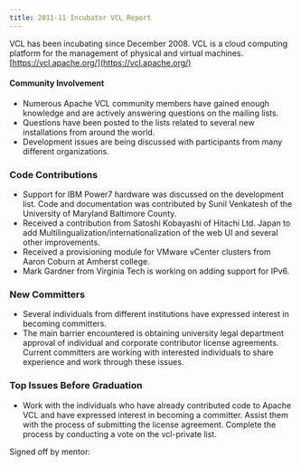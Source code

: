 ```yaml
---
title: 2011-11 Incubator VCL Report
---
```


VCL has been incubating since December 2008. VCL is a cloud computing 
 platform for the management of physical and virtual machines.
[https://vcl.apache.org/](https://vcl.apache.org/)

<a name="2011-11IncubatorVCLReport-CommunityInvolvement"></a>
#### Community Involvement

* Numerous Apache VCL community members have gained enough knowledge and
are actively answering questions on the mailing lists.
* Questions have been posted to the lists related to several new
installations from around the world.
* Development issues are being discussed with participants from many
different organizations.

### Code Contributions

* Support for IBM Power7 hardware was discussed on the development
list. Code and documentation was contributed by Sunil Venkatesh of
the University of Maryland Baltimore County.
* Received a contribution from Satoshi Kobayashi of Hitachi Ltd. Japan to
add Multilingualization/internationalization of the web UI and several
other improvements.
* Received a provisioning module for VMware vCenter clusters from Aaron
Coburn at Amherst college.
* Mark Gardner from Virginia Tech is working on adding support for IPv6.

### New Committers

* Several individuals from different institutions have expressed interest
in becoming committers.
* The main barrier encountered is obtaining university legal department
approval of individual and corporate contributor license agreements.
Current committers are working with interested individuals to share
experience and work through these issues.

### Top Issues Before Graduation

* Work with the individuals who have already contributed code to Apache VCL
and have expressed interest in becoming a committer. Assist them with
the process of submitting the license agreement. Complete the process
by conducting a vote on the vcl-private list.

Signed off by mentor:
